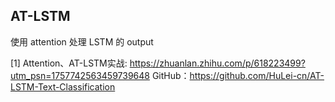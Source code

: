 ## AT-LSTM

使用 attention 处理 LSTM 的 output

[1] Attention、AT-LSTM实战: https://zhuanlan.zhihu.com/p/618223499?utm_psn=1757742563459739648
GitHub：https://github.com/HuLei-cn/AT-LSTM-Text-Classification
